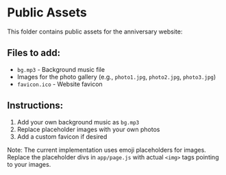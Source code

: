 # Public Assets

This folder contains public assets for the anniversary website:

## Files to add:
- `bg.mp3` - Background music file
- Images for the photo gallery (e.g., `photo1.jpg`, `photo2.jpg`, `photo3.jpg`)
- `favicon.ico` - Website favicon

## Instructions:
1. Add your own background music as `bg.mp3`
2. Replace placeholder images with your own photos
3. Add a custom favicon if desired

Note: The current implementation uses emoji placeholders for images. Replace the placeholder divs in `app/page.js` with actual `<img>` tags pointing to your images.
